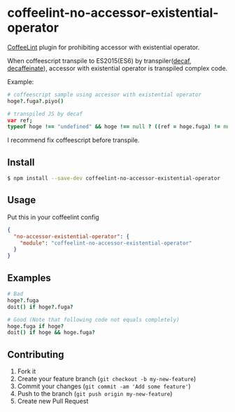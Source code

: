 # coffeelint-no-accessor-existential-operator
[CoffeeLint](http://www.coffeelint.org/) plugin for prohibiting accessor with existential operator.

When coffeescript transpile to ES2015(ES6) by transpiler([decaf](https://github.com/juliankrispel/decaf), [decaffeinate](https://github.com/decaffeinate/decaffeinate)), accessor with existential operator is transpiled complex code.

Example:
```coffeescript
# coffeescript sample using accessor with existential operator
hoge?.fuga?.piyo()

# transpiled JS by decaf
var ref;
typeof hoge !== "undefined" && hoge !== null ? ((ref = hoge.fuga) != null ? ref.piyo() : void 0) : void 0;
```

I recommend fix coffeescript before transpile.

## Install
```sh
$ npm install --save-dev coffeelint-no-accessor-existential-operator
```

## Usage
Put this in your coffeelint config
```json
{
  "no-accessor-existential-operator": {
    "module": "coffeelint-no-accessor-existential-operator"
  }
}
```

## Examples
```coffeescript
# Bad
hoge?.fuga
doit() if hoge?.fuga?

# Good (Note that following code not equals completely)
hoge.fuga if hoge?
doit() if hoge && hoge.fuga?
```

## Contributing

1. Fork it
2. Create your feature branch (`git checkout -b my-new-feature`)
3. Commit your changes (`git commit -am 'Add some feature'`)
4. Push to the branch (`git push origin my-new-feature`)
5. Create new Pull Request
